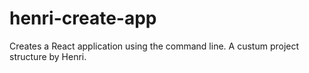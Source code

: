 # henri-create-app

Creates a React application using the command line. A custum project structure by Henri.
